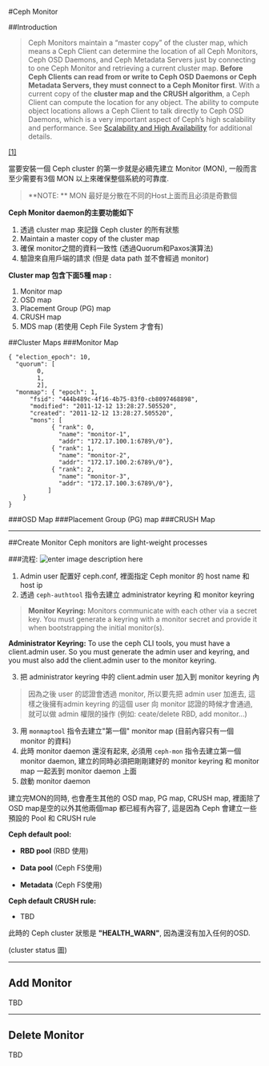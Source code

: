 #Ceph Monitor

##Introduction
>Ceph Monitors maintain a “master copy” of the cluster map, which means a Ceph Client can determine the location of all Ceph Monitors, Ceph OSD Daemons, and Ceph Metadata Servers just by connecting to one Ceph Monitor and retrieving a current cluster map. 
>**Before Ceph Clients can read from or write to Ceph OSD Daemons or Ceph Metadata Servers, they must connect to a Ceph Monitor first**. With a current copy of the **cluster map and the CRUSH algorithm**, a Ceph Client can compute the location for any object. The ability to compute object locations allows a Ceph Client to talk directly to Ceph OSD Daemons, which is a very important aspect of Ceph’s high scalability and performance. See [Scalability and High Availability](http://docs.ceph.com/docs/hammer/architecture/#scalability-and-high-availability) for additional details.

[[1]](http://docs.ceph.com/docs/hammer/rados/configuration/mon-config-ref/#background)

當要安裝一個 Ceph cluster 的第一步就是必續先建立 Monitor (MON),  一般而言至少需要有3個 MON 以上來確保整個系統的可靠度.

 > **NOTE: ** MON 最好是分散在不同的Host上面而且必須是奇數個

**Ceph Monitor daemon的主要功能如下**

1. 透過 cluster map 來記錄 Ceph cluster 的所有狀態
2. Maintain a master copy of the cluster map
2. 確保 monitor之間的資料一致性 (透過Quorum和Paxos演算法)
3. 驗證來自用戶端的請求 (但是 data path 並不會經過 monitor)

**Cluster map 包含下面5種 map :**

1. Monitor map
2. OSD map
3. Placement Group (PG) map
4. CRUSH map
5. MDS map (若使用 Ceph File System 才會有)


##Cluster Maps
###Monitor Map

```
{ "election_epoch": 10,
  "quorum": [
        0,
        1,
        2],
  "monmap": { "epoch": 1,
      "fsid": "444b489c-4f16-4b75-83f0-cb8097468898",
      "modified": "2011-12-12 13:28:27.505520",
      "created": "2011-12-12 13:28:27.505520",
      "mons": [
            { "rank": 0,
              "name": "monitor-1",
              "addr": "172.17.100.1:6789\/0"},
            { "rank": 1,
              "name": "monitor-2",
              "addr": "172.17.100.2:6789\/0"},
            { "rank": 2,
              "name": "monitor-3",
              "addr": "172.17.100.3:6789\/0"},
           ]
    }
}
```
###OSD Map
###Placement Group (PG) map
###CRUSH Map



----------



##Create Monitor
Ceph monitors are light-weight processes

###流程:
![enter image description here](https://lh3.googleusercontent.com/-xYdFPy5GVD8/Vp5nBIJwtOI/AAAAAAAACdc/RALgw77aCuI/s0/Image.png "create_mon.png")

1. Admin user 配置好 ceph.conf, 裡面指定 Ceph monitor 的 host name 和 host ip
2. 透過 `ceph-authtool` 指令去建立 administrator keyring 和 monitor keyring
>**Monitor Keyring:** Monitors communicate with each other via a secret key. You must generate a keyring with a monitor secret and provide it when bootstrapping the initial monitor(s).
>
**Administrator Keyring:** To use the ceph CLI tools, you must have a client.admin user. So you must generate the admin user and keyring, and you must also add the client.admin user to the monitor keyring.

3. 把 administrator keyring  中的 client.admin user 加入到  monitor keyring 內
>因為之後 user 的認證會透過 monitor, 所以要先把 admin user 加進去, 這樣之後擁有admin keyring 的這個 user 向 monitor 認證的時候才會通過, 就可以做 admin 權限的操作 (例如: ceate/delete RBD, add monitor...)

3. 用 `monmaptool` 指令去建立"第一個" monitor map (目前內容只有一個 monitor 的資料)
4. 此時 monitor daemon 還沒有起來, 必須用 `ceph-mon` 指令去建立第一個 monitor daemon, 建立的同時必須把剛剛建好的 monitor keyring 和 monitor map 一起丟到 monitor daemon 上面
5. 啟動 monitor daemon



建立完MON的同時, 也會產生其他的 OSD map, PG map, CRUSH map,  裡面除了OSD map是空的以外其他兩個map 都已經有內容了, 這是因為 Ceph 會建立一些預設的 Pool 和 CRUSH rule

**Ceph default pool:**

 * **RBD pool** (RBD 使用)
 
 * **Data pool** (Ceph FS使用)
 
 * **Metadata** (Ceph FS使用)


**Ceph default CRUSH rule:**

* TBD


此時的 Ceph cluster 狀態是 **"HEALTH_WARN"**, 因為還沒有加入任何的OSD.

(cluster status 圖)


----------


## Add Monitor
TBD


----------


## Delete Monitor
TBD

